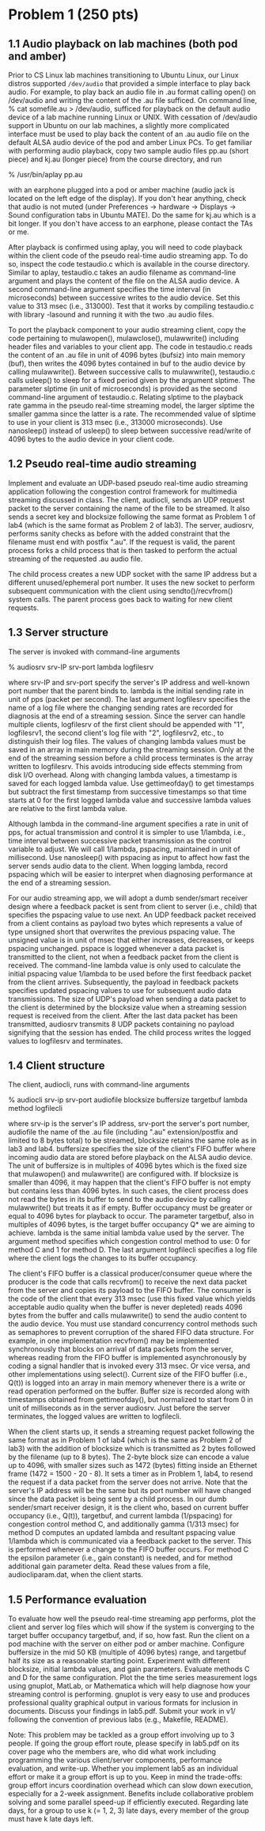# Problem 1 (250 pts)

## 1.1 Audio playback on lab machines (both pod and amber)

Prior to CS Linux lab machines transitioning to Ubuntu Linux, our Linux distros
supported `/dev/audio` that provided a simple interface to play back audio. For
example, to play back an audio file in .au format calling open() on /dev/audio
and writing the content of the .au file sufficed. On command line, % cat
somefile.au > /dev/audio, sufficed for playback on the default audio device of a
lab machine running Linux or UNIX. With cessation of /dev/audio support in
Ubuntu on our lab machines, a slightly more complicated interface must be used
to play back the content of an .au audio file on the default ALSA audio device
of the pod and amber Linux PCs. To get familiar with performing audio playback,
copy two sample audio files pp.au (short piece) and kj.au (longer piece) from
the course directory, and run

% /usr/bin/aplay pp.au

with an earphone plugged into a pod or amber machine (audio jack is located on
the left edge of the display). If you don't hear anything, check that audio is
not muted (under Preferences -> hardware -> Displays -> Sound configuration tabs
in Ubuntu MATE). Do the same for kj.au which is a bit longer. If you don't have
access to an earphone, please contact the TAs or me.

After playback is confirmed using aplay, you will need to code playback within
the client code of the pseudo real-time audio streaming app. To do so, inspect
the code testaudio.c which is available in the course directory. Similar to
aplay, testaudio.c takes an audio filename as command-line argument and plays
the content of the file on the ALSA audio device. A second command-line argument
specifies the time interval (in microseconds) between successive writes to the
audio device. Set this value to 313 msec (i.e., 313000). Test that it works by
compiling testaudio.c with library -lasound and running it with the two .au
audio files.

To port the playback component to your audio streaming client, copy the code
pertaining to mulawopen(), mulawclose(), mulawwrite() including header files and
variables to your client app. The code in testaudio.c reads the content of an
.au file in unit of 4096 bytes (bufsiz) into main memory (buf), then writes the
4096 bytes contained in buf to the audio device by calling mulawwrite(). Between
successive calls to mulawwrite(), testaudio.c calls usleep() to sleep for a
fixed period given by the argument slptime. The parameter slptime (in unit of
microseconds) is provided as the second command-line argument of testaudio.c.
Relating slptime to the playback rate gamma in the pseudo real-time streaming
model, the larger slptime the smaller gamma since the latter is a rate. The
recommended value of slptime to use in your client is 313 msec (i.e., 313000
microseconds). Use nanosleep() instead of usleep() to sleep between successive
read/write of 4096 bytes to the audio device in your client code.

## 1.2 Pseudo real-time audio streaming

Implement and evaluate an UDP-based pseudo real-time audio streaming application
following the congestion control framework for multimedia streaming discussed in
class. The client, audiocli, sends an UDP request packet to the server
containing the name of the file to be streamed. It also sends a secret key and
blocksize following the same format as Problem 1 of lab4 (which is the same
format as Problem 2 of lab3). The server, audiosrv, performs sanity checks as
before with the added constraint that the filename must end with postfix ".au".
If the request is valid, the parent process forks a child process that is then
tasked to perform the actual streaming of the requested .au audio file.

The child process creates a new UDP socket with the same IP address but a
different unused/ephemeral port number. It uses the new socket to perform
subsequent communication with the client using sendto()/recvfrom() system calls.
The parent process goes back to waiting for new client requests.

## 1.3 Server structure

The server is invoked with command-line arguments

% audiosrv srv-IP srv-port lambda logfilesrv

where srv-IP and srv-port specify the server's IP address and well-known port
number that the parent binds to. lambda is the initial sending rate in unit of
pps (packet per second). The last argument logfilesrv specifies the name of a
log file where the changing sending rates are recorded for diagnosis at the end
of a streaming session. Since the server can handle multiple clients, logfilesrv
of the first client should be appended with "1", logfilesrv1, the second
client's log file with "2", logfilesrv2, etc., to distinguish their log files.
The values of changing lambda values must be saved in an array in main memory
during the streaming session. Only at the end of the streaming session before a
child process terminates is the array written to logfilesrv. This avoids
introducing side effects stemming from disk I/O overhead. Along with changing
lambda values, a timestamp is saved for each logged lambda value. Use
gettimeofday() to get timestamps but subtract the first timestamp from
successive timestamps so that time starts at 0 for the first logged lambda value
and successive lambda values are relative to the first lambda value.

Although lambda in the command-line argument specifies a rate in unit of pps,
for actual transmission and control it is simpler to use 1/lambda, i.e., time
interval between successive packet transmission as the control variable to
adjust. We will call 1/lambda, pspacing, maintained in unit of millisecond. Use
nanosleep() with pspacing as input to affect how fast the server sends audio
data to the client. When logging lambda, record pspacing which will be easier to
interpret when diagnosing performance at the end of a streaming session.

For our audio streaming app, we will adopt a dumb sender/smart receiver design
where a feedback packet is sent from client to server (i.e., child) that
specifies the pspacing value to use next. An UDP feedback packet received from a
client contains as payload two bytes which represents a value of type unsigned
short that overwrites the previous pspacing value. The unsigned value is in unit
of msec that either increases, decreases, or keeps pspacing unchanged. pspace is
logged whenever a data packet is transmitted to the client, not when a feedback
packet from the client is received. The command-line lambda value is only used
to calculate the initial pspacing value 1/lambda to be used before the first
feedback packet from the client arrives. Subsequently, the payload in feedback
packets specifies updated pspacing values to use for subsequent audio data
transmissions. The size of UDP's payload when sending a data packet to the
client is determined by the blocksize value when a streaming session request is
received from the client. After the last data packet has been transmitted,
audiosrv transmits 8 UDP packets containing no payload signifying that the
session has ended. The child process writes the logged values to logfilesrv and
terminates.

## 1.4 Client structure

The client, audiocli, runs with command-line arguments

% audiocli srv-ip srv-port audiofile blocksize buffersize targetbuf lambda
method logfilecli

where srv-ip is the server's IP address, srv-port the server's port number,
audiofile the name of the .au file (including ".au" extension/postfix and
limited to 8 bytes total) to be streamed, blocksize retains the same role as in
lab3 and lab4. buffersize specifies the size of the client's FIFO buffer where
incoming audio data are stored before playback on the ALSA audio device. The
unit of buffersize is in multiples of 4096 bytes which is the fixed size that
mulawopen() and mulawwrite() are configured with. If blocksize is smaller than
4096, it may happen that the client's FIFO buffer is not empty but contains less
than 4096 bytes. In such cases, the client process does not read the bytes in
its buffer to send to the audio device by calling mulawwrite() but treats it as
if empty. Buffer occupancy must be greater or equal to 4096 bytes for playback
to occur. The parameter targetbuf, also in multiples of 4096 bytes, is the
target buffer occupancy Q\* we are aiming to achieve. lambda is the same initial
lambda value used by the server. The argument method specifies which congestion
control method to use: 0 for method C and 1 for method D. The last argument
logfilecli specifies a log file where the client logs the changes to its buffer
occupancy.

The client's FIFO buffer is a classical producer/consumer queue where the
producer is the code that calls recvfrom() to receive the next data packet from
the server and copies its payload to the FIFO buffer. The consumer is the code
of the client that every 313 msec (use this fixed value which yields acceptable
audio quality when the buffer is never depleted) reads 4096 bytes from the
buffer and calls mulawwrite() to send the audio content to the audio device. You
must use standard concurrency control methods such as semaphores to prevent
corruption of the shared FIFO data structure. For example, in one implementation
recvfrom() may be implemented synchronously that blocks on arrival of data
packets from the server, whereas reading from the FIFO buffer is implemented
asynchronously by coding a signal handler that is invoked every 313 msec. Or
vice versa, and other implementations using select(). Current size of the FIFO
buffer (i.e., Q(t)) is logged into an array in main memory whenever there is a
write or read operation performed on the buffer. Buffer size is recorded along
with timestamps obtained from gettimeofday(), but normalized to start from 0 in
unit of milliseconds as in the server audiosrv. Just before the server
terminates, the logged values are written to logfilecli.

When the client starts up, it sends a streaming request packet following the
same format as in Problem 1 of lab4 (which is the same as Problem 2 of lab3)
with the addition of blocksize which is transmitted as 2 bytes followed by the
filename (up to 8 bytes). The 2-byte block size can encode a value up to 4096,
with smaller sizes such as 1472 (bytes) fitting inside an Ethernet frame (1472 =
1500 - 20 - 8). It sets a timer as in Problem 1, lab4, to resend the request if
a data packet from the server does not arrive. Note that the server's IP address
will be the same but its port number will have changed since the data packet is
being sent by a child process. In our dumb sender/smart receiver design, it is
the client who, based on current buffer occupancy (i.e., Q(t)), targetbuf, and
current lambda (1/pspacing) for congestion control method C, and additionally
gamma (1/313 msec) for method D computes an updated lambda and resultant
pspacing value 1/lambda which is communicated via a feedback packet to the
server. This is performed whenever a change to the FIFO buffer occurs. For
method C the epsilon parameter (i.e., gain constant) is needed, and for method
additional gain parameter delta. Read these values from a file,
audiocliparam.dat, when the client starts.

## 1.5 Performance evaluation

To evaluate how well the pseudo real-time streaming app performs, plot the
client and server log files which will show if the system is converging to the
target buffer occupancy targetbuf, and, if so, how fast. Run the client on a pod
machine with the server on either pod or amber machine. Configure buffersize in
the mid 50 KB (multiple of 4096 bytes) range, and targetbuf half its size as a
reasonable starting point. Experiment with different blocksize, initial lambda
values, and gain parameters. Evaluate methods C and D for the same
configuration. Plot the the time series measurement logs using gnuplot, MatLab,
or Mathematica which will help diagnose how your streaming control is
performing. gnuplot is very easy to use and produces professional quality
graphical output in various formats for inclusion in documents. Discuss your
findings in lab5.pdf. Submit your work in v1/ following the convention of
previous labs (e.g., Makefile, README).

Note: This problem may be tackled as a group effort involving up to 3 people. If
going the group effort route, please specify in lab5.pdf on its cover page who
the members are, who did what work including programming the various
client/server components, performance evaluation, and write-up. Whether you
implement lab5 as an individual effort or make it a group effort is up to you.
Keep in mind the trade-offs: group effort incurs coordination overhead which can
slow down execution, especially for a 2-week assignment. Benefits include
collaborative problem solving and some parallel speed-up if efficiently
executed. Regarding late days, for a group to use k (= 1, 2, 3) late days, every
member of the group must have k late days left.
